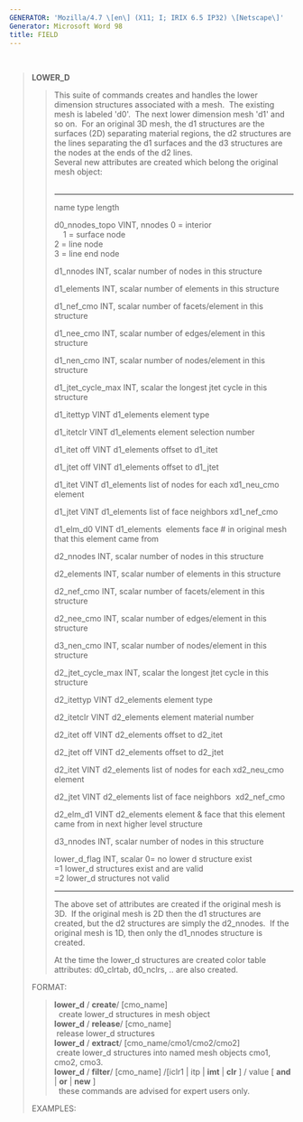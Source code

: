 ```yaml
---
GENERATOR: 'Mozilla/4.7 \[en\] (X11; I; IRIX 6.5 IP32) \[Netscape\]'
Generator: Microsoft Word 98
title: FIELD
---
```


 

> **LOWER\_D**
>
> > This suite of commands creates and handles the lower dimension
> > structures associated with a mesh.  The existing mesh is labeled
> > 'd0'.  The next lower dimension mesh 'd1' and so on.  For an
> > original 3D mesh, the d1 structures are the surfaces (2D) separating
> > material regions, the d2 structures are the lines separating the d1
> > surfaces and the d3 structures are the nodes at the ends of the d2
> > lines.\
> > Several new attributes are created which belong the original mesh
> > object:\
> >  
> >
> >   ------------------------ ------------------------ ------------------------
> >   name                     type                     length
> >
> >   d0\_nnodes\_topo         VINT, nnodes             0 = interior\
> >                                                     1 = surface node\
> >                                                     2 = line node\
> >                                                     3 = line end node
> >
> >   d1\_nnodes               INT, scalar              number of nodes in this
> >                                                     structure
> >
> >   d1\_elements             INT, scalar              number of elements in
> >                                                     this structure
> >
> >   d1\_nef\_cmo             INT, scalar              number of facets/element
> >                                                     in this structure
> >
> >   d1\_nee\_cmo             INT, scalar              number of edges/element
> >                                                     in this structure
> >
> >   d1\_nen\_cmo             INT, scalar              number of nodes/element
> >                                                     in this structure
> >
> >   d1\_jtet\_cycle\_max     INT, scalar              the longest jtet cycle
> >                                                     in this structure
> >
> >   d1\_itettyp              VINT d1\_elements        element type
> >
> >   d1\_itetclr              VINT d1\_elements        element selection number
> >
> >   d1\_itet off             VINT d1\_elements        offset to d1\_itet
> >
> >   d1\_jtet off             VINT d1\_elements        offset to d1\_jtet
> >
> >   d1\_itet                 VINT d1\_elements        list of nodes for each
> >                            xd1\_neu\_cmo            element
> >
> >   d1\_jtet                 VINT d1\_elements        list of face neighbors
> >                            xd1\_nef\_cmo            
> >
> >   d1\_elm\_d0              VINT d1\_elements        elements face \# in
> >                                                     original mesh that this
> >                                                     element came from
> >
> >   d2\_nnodes               INT, scalar              number of nodes in this
> >                                                     structure
> >
> >   d2\_elements             INT, scalar              number of elements in
> >                                                     this structure
> >
> >   d2\_nef\_cmo             INT, scalar              number of facets/element
> >                                                     in this structure
> >
> >   d2\_nee\_cmo             INT, scalar              number of edges/element
> >                                                     in this structure
> >
> >   d3\_nen\_cmo             INT, scalar              number of nodes/element
> >                                                     in this structure
> >
> >   d2\_jtet\_cycle\_max     INT, scalar              the longest jtet cycle
> >                                                     in this structure
> >
> >   d2\_itettyp              VINT d2\_elements        element type
> >
> >   d2\_itetclr              VINT d2\_elements        element material number
> >
> >   d2\_itet off             VINT d2\_elements        offset to d2\_itet
> >
> >   d2\_jtet off             VINT d2\_elements        offset to d2\_jtet
> >
> >   d2\_itet                 VINT d2\_elements        list of nodes for each
> >                            xd2\_neu\_cmo            element
> >
> >   d2\_jtet                 VINT d2\_elements        list of face neighbors 
> >                            xd2\_nef\_cmo            
> >
> >   d2\_elm\_d1              VINT d2\_elements        element & face that this
> >                                                     element came from in
> >                                                     next higher level
> >                                                     structure
> >
> >   d3\_nnodes               INT, scalar              number of nodes in this
> >                                                     structure
> >
> >   lower\_d\_flag           INT, scalar              0= no lower d structure
> >                                                     exist\
> >                                                     =1 lower\_d structures
> >                                                     exist and are valid\
> >                                                     =2 lower\_d structures
> >                                                     not valid
> >   ------------------------ ------------------------ ------------------------
> >
> > The above set of attributes are created if the original mesh is 3D. 
> > If the original mesh is 2D then the d1 structures are created, but
> > the d2 structures are simply the d2\_nnodes.  If the original mesh
> > is 1D, then only the d1\_nnodes structure is created.
> >
> > At the time the lower\_d structures are created color table
> > attributes: d0\_clrtab, d0\_nclrs, .. are also created.
>
> FORMAT:
>
> > **lower\_d** / **create**/ \[cmo\_name\]\
> >   create lower\_d structures in mesh object\
> > **lower\_d** / **release**/ \[cmo\_name\]\
> >  release lower\_d structures\
> > **lower\_d** / **extract**/ \[cmo\_name/cmo1/cmo2/cmo2\]\
> >  create lower\_d structures into named mesh objects cmo1, cmo2,
> > cmo3.\
> > **lower\_d** / **filter**/ \[cmo\_name\] /\[iclr1 | itp | **imt** |
> > **clr** \] / value \[ **and** | **or** | **new** \]\
> >   these commands are advised for expert users only.
>
> EXAMPLES:
>
> >
